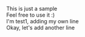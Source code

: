 This is just a sample    
Feel free to use it :)    
I'm test1, adding my own line    
Okay, let's add another line
